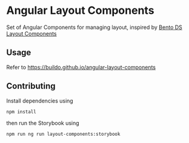 # Angular Layout Components

Set of Angular Components for managing layout, inspired by [Bento DS Layout Components](https://developer.bento-ds.com/Guides/layout)

## Usage
Refer to https://buildo.github.io/angular-layout-components

## Contributing

Install dependencies using

```bash
npm install
```

then run the Storybook using

```bash
npm run ng run layout-components:storybook
```
